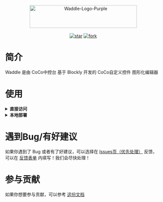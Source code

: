 <p align="center">
    <br>
    <a href="https://www.yuque.com/coco-central/waddle/index">
        <img alt="Waddle-Logo-Purple" src="https://gitee.com/coco-ag/coco-waddle/raw/master/static/img/cs.png" height="73" width="346"/>
    </a>
    <br>
    <br>
    <a href='https://gitee.com/coco-ag/coco-waddle/stargazers'><img src='https://gitee.com/coco-ag/coco-waddle/badge/star.svg?theme=white' alt='star'></img></a>
    <a href='https://gitee.com/coco-ag/coco-waddle/members'><img src='https://gitee.com/coco-ag/coco-waddle/badge/fork.svg?theme=white' alt='fork'></img></a>
    <br>
</p>

# 简介
Waddle 是由 CoCo中控台 基于 Blockly 开发的 CoCo自定义控件 图形化编辑器
# 使用


<details>
<summary><strong>直接访问</strong></summary>
如果你想要直接访问：

- [Gitee Pages](https://waddle-beta.coco-central.cn/)（实时更新）【用于测试】
- [Waddle 官网](https://waddle.coco-central.cn/)（不定时更新）【用于正式版本】

</details>

<details>
<summary><strong>本地部署</strong></summary>
如果你有本地部署访问的需求，请按照以下步骤进行
1. clone仓库（[https://gitee.com/coco-ag/coco-waddle](https://gitee.com/coco-ag/coco-waddle)）
2. 打开项目文件夹
3. 在命令行运行命令 `python -m http.server 8000` 或双击运行 runserver(win).cmd
4. 确认8000端口没有占用（占用了请回到第二步自定义端口）
5. 浏览器打开 [http://localhost:8000](http://localhost:8000)即可

</details>

# 遇到Bug/有好建议
如果你遇到了 Bug 或者有了好建议，可以选择在 [Issues页（优先处理）](https://gitee.com/coco-ag/coco-waddle/issues) 反馈，可以在 [反馈表单](https://www.yuque.com/forms/share/21daa75d-9aac-4887-8eb9-77dd20e658ec) 内填写！我们会尽快处理！
# 参与贡献
如果你想要参与贡献，可以参考 [这份文档](https://www.yuque.com/appcraft/waddle/stc36x)
